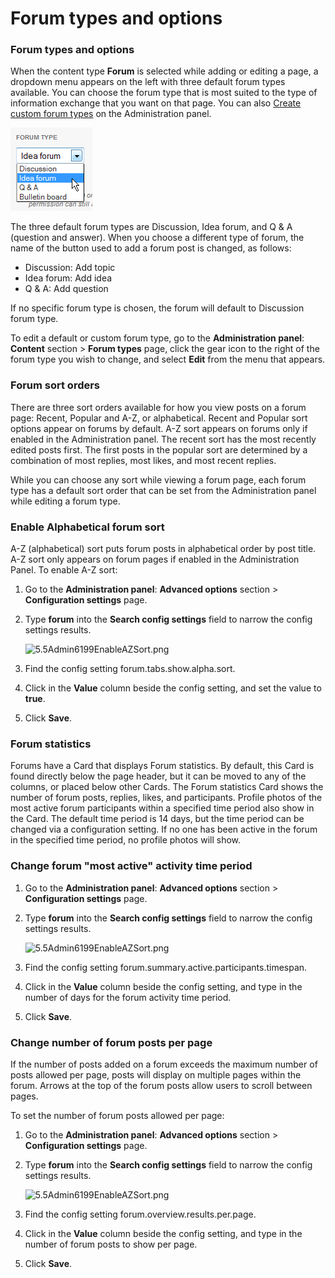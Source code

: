 # Forum types and options

### Forum types and options

When the content type **Forum** is selected while adding or editing a page, a dropdown menu appears on the left with three default forum types available. You can choose the forum type that is most suited to the type of information exchange that you want on that page. You can also [Create custom forum types](create-a-custom-forum-type.md) on the Administration panel.

![](../../../.gitbook/assets/1%20%2863%29.png)



The three default forum types are Discussion, Idea forum, and Q & A \(question and answer\). When you choose a different type of forum, the name of the button used to add a forum post is changed, as follows:

* Discussion: Add topic
* Idea forum: Add idea
* Q & A: Add question

If no specific forum type is chosen, the forum will default to Discussion forum type.  
  
To edit a default or custom forum type, go to the **Administration panel**: **Content** section &gt; **Forum types** page, click the gear icon to the right of the forum type you wish to change, and select **Edit** from the menu that appears.

### Forum sort orders

There are three sort orders available for how you view posts on a forum page: Recent, Popular and A-Z, or alphabetical. Recent and Popular sort options appear on forums by default. A-Z sort appears on forums only if enabled in the Administration panel. The recent sort has the most recently edited posts first. The first posts in the popular sort are determined by a combination of most replies, most likes, and most recent replies.  
  
While you can choose any sort while viewing a forum page, each forum type has a default sort order that can be set from the Administration panel while editing a forum type.

### Enable Alphabetical forum sort

A-Z \(alphabetical\) sort puts forum posts in alphabetical order by post title. A-Z sort only appears on forum pages if enabled in the Administration Panel. To enable A-Z sort:

1. Go to the **Administration panel**: **Advanced options** section &gt; **Configuration settings** page.
2. Type **forum** into the **Search config settings** field to narrow the config settings results.

   ![5.5Admin6199EnableAZSort.png](https://community.thoughtfarmer.com/imagethumb/384874600000/16465/1000x1000/False/5.5Admin6199EnableAZSort.png)

3. Find the config setting forum.tabs.show.alpha.sort.
4. Click in the **Value** column beside the config setting, and set the value to **true**.
5. Click **Save**.

### Forum statistics

Forums have a Card that displays Forum statistics. By default, this Card is found directly below the page header, but it can be moved to any of the columns, or placed below other Cards. The Forum statistics Card shows the number of forum posts, replies, likes, and participants. Profile photos of the most active forum participants within a specified time period also show in the Card. The default time period is 14 days, but the time period can be changed via a configuration setting. If no one has been active in the forum in the specified time period, no profile photos will show.

### Change forum "most active" activity time period

1. Go to the **Administration panel**: **Advanced options** section &gt; **Configuration settings** page.
2. Type **forum** into the **Search config settings** field to narrow the config settings results.

   ![5.5Admin6199EnableAZSort.png](https://community.thoughtfarmer.com/imagethumb/384874600000/16465/1000x1000/False/5.5Admin6199EnableAZSort.png)

3. Find the config setting forum.summary.active.participants.timespan.
4. Click in the **Value** column beside the config setting, and type in the number of days for the forum activity time period.
5. Click **Save**.

### Change number of forum posts per page

If the number of posts added on a forum exceeds the maximum number of posts allowed per page, posts will display on multiple pages within the forum. Arrows at the top of the forum posts allow users to scroll between pages.  
  
To set the number of forum posts allowed per page:

1. Go to the **Administration panel**: **Advanced options** section &gt; **Configuration settings** page.
2. Type **forum** into the **Search config settings** field to narrow the config settings results.

   ![5.5Admin6199EnableAZSort.png](https://community.thoughtfarmer.com/imagethumb/384874600000/16465/1000x1000/False/5.5Admin6199EnableAZSort.png)

3. Find the config setting forum.overview.results.per.page.
4. Click in the **Value** column beside the config setting, and type in the number of forum posts to show per page.
5. Click **Save**.

